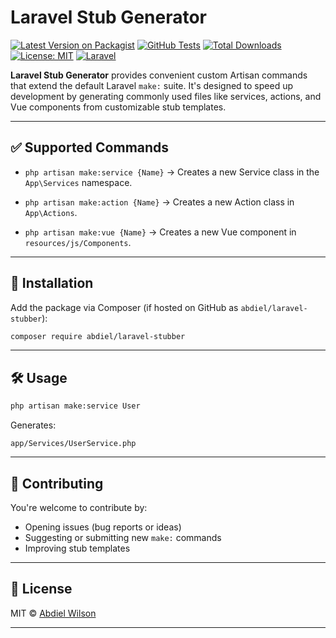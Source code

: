 # Laravel Stub Generator

[![Latest Version on Packagist](https://img.shields.io/packagist/v/wilsn/laravel-stubber.svg?style=flat-square)](https://packagist.org/packages/wilsn/laravel-stubber)
[![GitHub Tests](https://img.shields.io/github/actions/workflow/status/abdielwilsn/laravel-stubber/run-tests.yml?branch=main&label=tests)](https://github.com/abdielwilsn/laravel-stubber/actions)
[![Total Downloads](https://img.shields.io/packagist/dt/wilsn/laravel-stubber.svg?style=flat-square)](https://packagist.org/packages/wilsn/laravel-stubber)
[![License: MIT](https://img.shields.io/github/license/abdielwilsn/laravel-stubber.svg?style=flat-square)](LICENSE)
[![Laravel](https://img.shields.io/badge/Laravel-10%20%7C%2011-red?style=flat-square&logo=laravel)](https://laravel.com)



**Laravel Stub Generator** provides convenient custom Artisan commands that extend the default Laravel `make:` suite. It's designed to speed up development by generating commonly used files like services, actions, and Vue components from customizable stub templates.

---

## ✅ Supported Commands

* `php artisan make:service {Name}`
  → Creates a new Service class in the `App\Services` namespace.

* `php artisan make:action {Name}`
  → Creates a new Action class in `App\Actions`.

* `php artisan make:vue {Name}`
  → Creates a new Vue component in `resources/js/Components`.

---

## 🚀 Installation

Add the package via Composer (if hosted on GitHub as `abdiel/laravel-stubber`):

```bash
composer require abdiel/laravel-stubber
```

---


## 🛠 Usage

```bash
php artisan make:service User
```

Generates:

```
app/Services/UserService.php
```


---

## 🙌 Contributing

You're welcome to contribute by:

* Opening issues (bug reports or ideas)
* Suggesting or submitting new `make:` commands
* Improving stub templates

---

## 📄 License

MIT © [Abdiel Wilson](mailto:abdieljohnwilson@gmail.com)

---
